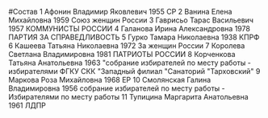 #Состав
1 Афонин Владимир Яковлевич 1955 СР
2 Ванина Елена Михайловна 1959 Союз женщин России
3 Гаврисьо Тарас Васильевич 1957 КОММУНИСТЫ РОССИИ
4 Галанова Ирина Александровна 1978 ПАРТИЯ ЗА СПРАВЕДЛИВОСТЬ
5 Гурко Тамара Николаевна 1938 КПРФ
6 Кашеева Татьяна Николаевна 1972 За женщин России
7 Королева Светлана Владимировна 1981 ПАТРИОТЫ РОССИИ
8 Корченкова Татьяна Анатольевна 1963 \"собрание избирателей по месту работы - избирателями ФГКУ СКК \"Западный филиал \"Санаторий \"Тарховский\"
9 Маркова Роза Михайловна 1968 ЕР
10 Смолянская Галина Владимировна 1956 собрание избирателей по месту работы - Избирателями по месту работы
11 Тупицина Маргарита Анатольевна 1961 ЛДПР
